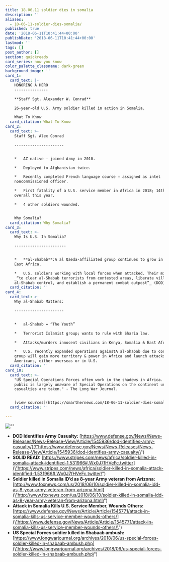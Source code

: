 ```yaml
---
title: 18.06.11 soldier dies in somalia
description: ''
aliases:
  - 18-06-11-soldier-dies-somalia/
published: true
date: '2018-06-11T10:41:44+00:00'
publishDate: '2018-06-11T10:41:44+00:00'
lastmod: ''
tags: []
post_author: []
section: quickreads
card_series: now you know
color_palette_classname: dark-green
background_image: ''
card_1:
  card_text: |-
    HONORING A HERO
    ---------------

    **Staff Sgt. Alexander W. Conrad**

    26-year-old U.S. Army soldier killed in action in Somalia.

    What To Know
  card_citation: What To Know
card_2:
  card_text: >-
    Staff Sgt. Alex Conrad

    ----------------------


    *   AZ native – joined Army in 2010.

    *   Deployed to Afghanistan twice.

    *   Recently completed French language course – assigned as intel
    noncommissioned officer.

    *   First fatality of a U.S. service member in Africa in 2018; 14th fatality
    overall this year.

    *   4 other soldiers wounded.


    Why Somalia?
  card_citation: Why Somalia?
card_3:
  card_text: >-
    Why Is U.S. In Somalia?

    -----------------------


    *   **al-Shabab**:A al Qaeda-affiliated group continues to grow in power in
    East Africa.

    *   U.S. soldiers working with local forces when attacked. Their mission:
    _“to clear al-Shabab terrorists from contested areas, liberate villages from
    al-Shabab control, and establish a permanent combat outpost”_ (DOD).
  card_citation: ''
card_4:
  card_text: >-
    Why al-Shabab Matters:

    ----------------------


    *   al-Shabab = “The Youth”

    *   Terrorist Islamist group; wants to rule with Sharia law.

    *   Attacks/murders innocent civilians in Kenya, Somalia & East Africa.

    *   U.S. recently expanded operations againstA al-Shabab due to concerns the
    group will gain more territory & power in Africa and launch attacks on
    Americans, either overseas or in U.S.
  card_citation: ''
card_10:
  card_text: >-
    "US Special Operations Forces often work in the shadows in Africa. The
    public is largely unaware of Special Operations on the continent until
    casualties are taken." - The Long War Journal.


    [view sources](https://smarthernews.com/18-06-11-soldier-dies-somalia/)
  card_citation: ''

---
```

![\"\"](\"https://smarthernews.com/wp-content/uploads/2018/06/alexanderconrad1200-300x200.jpg\")

*   **DOD Identifies Army Casualty:** [https://www.defense.gov/News/News-Releases/News-Release-View/Article/1545936/dod-identifies-army-casualty/](\"https://www.defense.gov/News/News-Releases/News-Release-View/Article/1545936/dod-identifies-army-casualty/\")
*   **SOLID READ:** [https://www.stripes.com/news/africa/soldier-killed-in-somalia-attack-identified-1.531966#.Wx0J7fHVeFc.twitter](\"https://www.stripes.com/news/africa/soldier-killed-in-somalia-attack-identified-1.531966#.Wx0J7fHVeFc.twitter\")
*   **Soldier killed in Somalia ID’d as 8-year Army veteran from Arizona:** [http://www.foxnews.com/us/2018/06/10/soldier-killed-in-somalia-idd-as-8-year-army-veteran-from-arizona.html](\"http://www.foxnews.com/us/2018/06/10/soldier-killed-in-somalia-idd-as-8-year-army-veteran-from-arizona.html\")
*   **Attack in Somalia Kills U.S. Service Member, Wounds Others:** [https://www.defense.gov/News/Article/Article/1545771/attack-in-somalia-kills-us-service-member-wounds-others/](\"https://www.defense.gov/News/Article/Article/1545771/attack-in-somalia-kills-us-service-member-wounds-others/\")
*   **US Special Forces soldier killed in Shabaab ambush:** [https://www.longwarjournal.org/archives/2018/06/us-special-forces-soldier-killed-in-shabaab-ambush.php](\"https://www.longwarjournal.org/archives/2018/06/us-special-forces-soldier-killed-in-shabaab-ambush.php\")